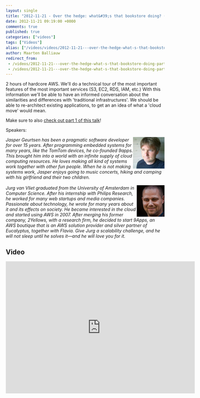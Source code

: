 ```yaml
---
layout: single
title: "2012-11-21 - Over the hedge: what&#39;s that bookstore doing? (part 2)"
date: 2012-11-21 09:19:00 +0000
comments: true
published: true
categories: ["videos"]
tags: ["Videos"]
alias: ["/videos/videos/2012-11-21---over-the-hedge-what-s-that-bookstore-doing-part2"]
author: Maarten Balliauw
redirect_from:
 - /videos/2012-11-21---over-the-hedge-what-s-that-bookstore-doing-part2.html
 - /videos/2012-11-21---over-the-hedge-what-s-that-bookstore-doing-part2.html
---
```


<p>2 hours of hardcore AWS. We'll do a technical tour of the most important features of the most important services (S3, EC2, RDS, IAM, etc.) With this information we'll be able to have an informed conversation about the similarities and differences with 'traditional infrastructures'. We should be able to re-architect existing applications, to get an an idea of what a 'cloud move' would mean.</p>
<p>Make sure to also <a href="https://azug.be/videos/2012-11-21---over-the-hedge-what-s-that-bookstore-doing-part1">check out part&nbsp;1 of this talk</a>!</p>
<p>Speakers:</p>
<p><em>J<img width="100" height="100" align="right" alt="" src="/assets/media/speakers/jasper-geurtsen.jpg">asper Geurtsen has been a pragmatic software developer for over 15 years. After programming embedded systems for many years, like the TomTom devices, he co-founded 9apps. This brought him into a world with an infinite supply of cloud computing resources. He loves making all kind of systems work together with other fun people. When he is not making systems work, Jasper enjoys going to music concerts, hiking and camping with his girlfriend and their two children.</em><br><br><em><img width="88" height="100" align="right" alt="" src="/assets/media/speakers/jurg-van-vliet.jpg">Jurg van Vliet graduated from the University of Amsterdam in Computer Science. After his internship with Philips Research, he worked for many web startups and media companies. Passionate about technology, he wrote for many years about it and its effects on society. He became interested in the cloud and started using AWS in 2007. After merging his former company, 2Yellows, with a research firm, he decided to start 9Apps, an AWS boutique that is an AWS solution provider and silver partner of Eucalyptus, together with Flavia. Give Jurg a scalability challenge, and he will not sleep until he solves it&mdash;and he will love you for it.</em></p>

<h2>Video</h2>
<div>
				
				
				
<iframe width="600" height="420" src="https://www.youtube.com/embed/rYy2jdVqibg?hd=1" frameborder="0" allowfullscreen=""></iframe>
				
</div>







